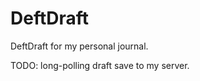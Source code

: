 DeftDraft
=========

DeftDraft for my personal journal.

TODO: long-polling draft save to my server.
